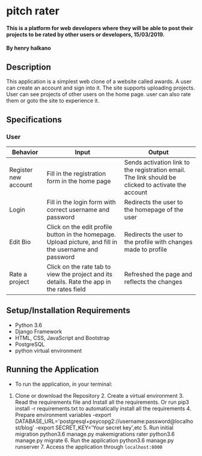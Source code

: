 # pitch rater
#### This is a platform for web developers where they will be able to post their projects to be rated by other users or developers, 15/03/2019.
#### By **henry halkano**
## Description
This application is a simplest web clone of a website called awards. A user can create an account and sign into it. The site supports uploading projects. User can see projects of other users on the home page. user can also rate them or goto the site to experience it.
## Specifications
### User
| Behavior            | Input                         | Output                        |
| ------------------- | ----------------------------- | ----------------------------- |
| Register new account | Fill in the registration form in the home page | Sends activation link to the registration email. The link should be clicked to activate the account |
| Login | Fill in the login form with correct username and password | Redirects the user to the homepage of the user |
| Edit Bio | Click on the edit profile button in the homepage. Upload picture, and fill in the username and password | Redirects the user to the profile with changes made to profile |
| Rate a project | Click on the rate tab to view the project and its details. Rate the app in the rates field | Refreshed the page and reflects the changes |

## Setup/Installation Requirements
- Python 3.6
- Django Framework
- HTML, CSS, JavaScript and Bootstrap
- PostgreSQL
- python virtual environment
## Running the Application
   * To run the application, in your terminal:
   1. Clone or download the Repository
       2. Create a virtual environment
       3. Read the requirements file and Install all the requirements. Or run pip3 install -r requirements.txt to automatically install all the requirements
       4. Prepare environment variables
       -export DATABASE_URL='postgresql+psycopg2://username:password@localhost/blog'
       -export SECRET_KEY='Your secret key',etc
       5. Run initial migration
       python3.6 manage.py makemigrations rater
       python3.6 manage.py migrate
       6. Run the application
       python3.6 manage.py runserver
       7. Access the application through `localhost:8000`
